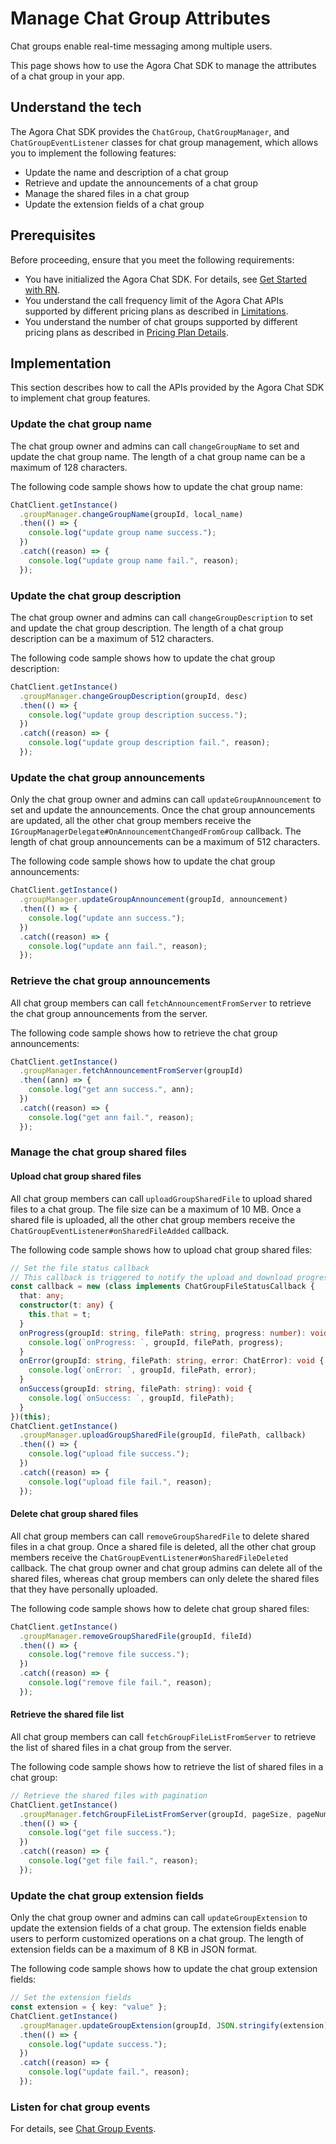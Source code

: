 # Manage Chat Group Attributes

Chat groups enable real-time messaging among multiple users.

This page shows how to use the Agora Chat SDK to manage the attributes of a chat group in your app.

## Understand the tech

The Agora Chat SDK provides the `ChatGroup`, `ChatGroupManager`, and `ChatGroupEventListener` classes for chat group management, which allows you to implement the following features:

- Update the name and description of a chat group
- Retrieve and update the announcements of a chat group
- Manage the shared files in a chat group
- Update the extension fields of a chat group

## Prerequisites

Before proceeding, ensure that you meet the following requirements:

- You have initialized the Agora Chat SDK. For details, see [Get Started with RN](https://docs-preprod.agora.io/en/agora-chat/agora_chat_get_started_rn).
- You understand the call frequency limit of the Agora Chat APIs supported by different pricing plans as described in [Limitations](https://docs-preprod.agora.io/en/agora-chat/agora_chat_limitation).
- You understand the number of chat groups supported by different pricing plans as described in [Pricing Plan Details](https://docs-preprod.agora.io/cn/agora-chat/agora_chat_plan).

## Implementation

This section describes how to call the APIs provided by the Agora Chat SDK to implement chat group features.

### Update the chat group name

The chat group owner and admins can call `changeGroupName` to set and update the chat group name. The length of a chat group name can be a maximum of 128 characters.

The following code sample shows how to update the chat group name:

```typescript
ChatClient.getInstance()
  .groupManager.changeGroupName(groupId, local_name)
  .then(() => {
    console.log("update group name success.");
  })
  .catch((reason) => {
    console.log("update group name fail.", reason);
  });
```

### Update the chat group description

The chat group owner and admins can call `changeGroupDescription` to set and update the chat group description. The length of a chat group description can be a maximum of 512 characters.

The following code sample shows how to update the chat group description:

```typescript
ChatClient.getInstance()
  .groupManager.changeGroupDescription(groupId, desc)
  .then(() => {
    console.log("update group description success.");
  })
  .catch((reason) => {
    console.log("update group description fail.", reason);
  });
```

### Update the chat group announcements

Only the chat group owner and admins can call `updateGroupAnnouncement` to set and update the announcements. Once the chat group announcements are updated, all the other chat group members receive the `IGroupManagerDelegate#OnAnnouncementChangedFromGroup` callback. The length of chat group announcements can be a maximum of 512 characters.

The following code sample shows how to update the chat group announcements:

```typescript
ChatClient.getInstance()
  .groupManager.updateGroupAnnouncement(groupId, announcement)
  .then(() => {
    console.log("update ann success.");
  })
  .catch((reason) => {
    console.log("update ann fail.", reason);
  });
```

### Retrieve the chat group announcements

All chat group members can call `fetchAnnouncementFromServer` to retrieve the chat group announcements from the server.

The following code sample shows how to retrieve the chat group announcements:

```typescript
ChatClient.getInstance()
  .groupManager.fetchAnnouncementFromServer(groupId)
  .then((ann) => {
    console.log("get ann success.", ann);
  })
  .catch((reason) => {
    console.log("get ann fail.", reason);
  });
```

### Manage the chat group shared files

#### Upload chat group shared files

All chat group members can call `uploadGroupSharedFile` to upload shared files to a chat group. The file size can be a maximum of 10 MB. Once a shared file is uploaded, all the other chat group members receive the `ChatGroupEventListener#onSharedFileAdded` callback.

The following code sample shows how to upload chat group shared files:

```typescript
// Set the file status callback
// This callback is triggered to notify the upload and download progress, and the success and failure state of operations on shared files
const callback = new (class implements ChatGroupFileStatusCallback {
  that: any;
  constructor(t: any) {
    this.that = t;
  }
  onProgress(groupId: string, filePath: string, progress: number): void {
    console.log(`onProgress: `, groupId, filePath, progress);
  }
  onError(groupId: string, filePath: string, error: ChatError): void {
    console.log(`onError: `, groupId, filePath, error);
  }
  onSuccess(groupId: string, filePath: string): void {
    console.log(`onSuccess: `, groupId, filePath);
  }
})(this);
ChatClient.getInstance()
  .groupManager.uploadGroupSharedFile(groupId, filePath, callback)
  .then(() => {
    console.log("upload file success.");
  })
  .catch((reason) => {
    console.log("upload file fail.", reason);
  });
```

#### Delete chat group shared files

All chat group members can call `removeGroupSharedFile` to delete shared files in a chat group. Once a shared file is deleted, all the other chat group members receive the `ChatGroupEventListener#onSharedFileDeleted` callback. The chat group owner and chat group admins can delete all of the shared files, whereas chat group members can only delete the shared files that they have personally uploaded.

The following code sample shows how to delete chat group shared files:

```typescript
ChatClient.getInstance()
  .groupManager.removeGroupSharedFile(groupId, fileId)
  .then(() => {
    console.log("remove file success.");
  })
  .catch((reason) => {
    console.log("remove file fail.", reason);
  });
```

#### Retrieve the shared file list

All chat group members can call `fetchGroupFileListFromServer` to retrieve the list of shared files in a chat group from the server.

The following code sample shows how to retrieve the list of shared files in a chat group:

```typescript
// Retrieve the shared files with pagination
ChatClient.getInstance()
  .groupManager.fetchGroupFileListFromServer(groupId, pageSize, pageNum)
  .then(() => {
    console.log("get file success.");
  })
  .catch((reason) => {
    console.log("get file fail.", reason);
  });
```

### Update the chat group extension fields

Only the chat group owner and admins can call `updateGroupExtension` to update the extension fields of a chat group. The extension fields enable users to perform customized operations on a chat group. The length of extension fields can be a maximum of 8 KB in JSON format.

The following code sample shows how to update the chat group extension fields:

```typescript
// Set the extension fields
const extension = { key: "value" };
ChatClient.getInstance()
  .groupManager.updateGroupExtension(groupId, JSON.stringify(extension))
  .then(() => {
    console.log("update success.");
  })
  .catch((reason) => {
    console.log("update fail.", reason);
  });
```

### Listen for chat group events

For details, see [Chat Group Events](./agora_chat_group_rn?platform=React%20Native#listen-for-chat-group-events).